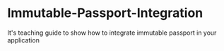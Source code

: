 # Immutable-Passport-Integration
It's teaching guide to show how to integrate immutable passport in your application
